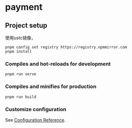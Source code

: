 # payment

## Project setup
使用ustc镜像，
```
pnpm config set registry https://registry.npmmirror.com
pnpm install
```

### Compiles and hot-reloads for development
```
pnpm run serve
```

### Compiles and minifies for production
```
pnpm run build
```

### Customize configuration
See [Configuration Reference](https://cli.vuejs.org/config/).
